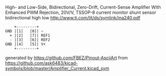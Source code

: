 High- and Low-Side, Bidirectional, Zero-Drift, Current-Sense Amplifier With Enhanced PWM Rejection, 20V/V, TSSOP-8
current monitor shunt sensor bidirectional high low
http://www.ti.com/lit/ds/symlink/ina240.pdf


	    +---------+
	GND |[1]   [8]| ~
	  + |[2]   [7]| REF1
	  - |[3]   [6]| REF2
	GND |[4]   [5]| V+
	    +---------+


generated by https://github.com/FBEZ/Pinout-AsciiArt from https://github.com/ask6483/kicad-symbols/blob/master/Amplifier_Current.kicad_sym